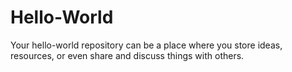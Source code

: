 # Hello-World
Your hello-world repository can be a place where you store ideas, resources, or even share and discuss things with others.

